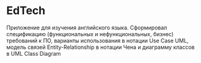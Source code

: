 # EdTech
Приложение для изучения английского языка. 
Сформировал 
спецификацию (функциональных и нефункциональных, бизнес) требований к ПО,
варианты использования в нотации Use Case UML, 
модель связей Entity-Relationship в нотации Чена и 
диаграмму классов в UML Class Diagram
